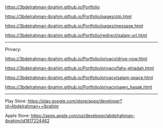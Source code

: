 https://3bdelrahman-ibrahim.github.io/Portfolio

https://3bdelrahman-ibrahim.github.io/Portfolio/pages/otp.html

https://3bdelrahman-ibrahim.github.io/Portfolio/pages/message.html

https://3bdelrahman-ibrahim.github.io/Portfolio/redirect/salam-url.html
  
--------------------------

Privacy:

https://3bdelrahman-ibrahim.github.io/Portfolio/privacy/drive-now.html

https://3bdelrahman-ibrahim.github.io/Portfolio/privacy/fahs-elriadah.html

https://3bdelrahman-ibrahim.github.io/Portfolio/privacy/salam-space.html

https://3bdelrahman-ibrahim.github.io/Portfolio/privacy/sawn_haqak.html

--------------------------

Play Store:
https://play.google.com/store/apps/developer?id=Abdelrahman++Ibrahim

Apple Store:
https://apps.apple.com/us/developer/abdelrahman-ibrahim/id1817224462

